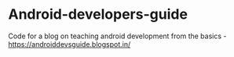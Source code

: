 # Android-developers-guide
Code for a blog on teaching android development from the basics - https://androiddevsguide.blogspot.in/
